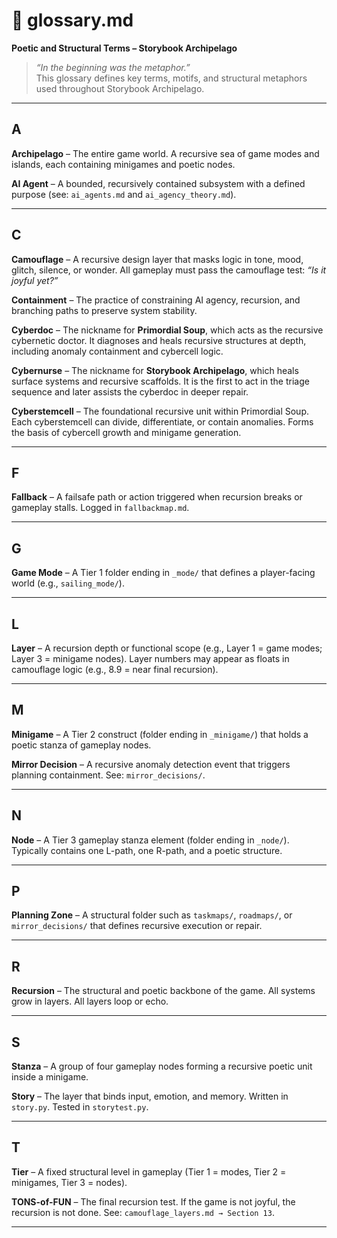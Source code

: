 <!-- Save to: storybook_archipelago/glossary.md -->

# 📖 glossary.md  
**Poetic and Structural Terms – Storybook Archipelago**

> _“In the beginning was the metaphor.”_  
> This glossary defines key terms, motifs, and structural metaphors used throughout Storybook Archipelago.

---

## A

**Archipelago** – The entire game world. A recursive sea of game modes and islands, each containing minigames and poetic nodes.

**AI Agent** – A bounded, recursively contained subsystem with a defined purpose (see: `ai_agents.md` and `ai_agency_theory.md`).

---

## C

**Camouflage** – A recursive design layer that masks logic in tone, mood, glitch, silence, or wonder. All gameplay must pass the camouflage test: _“Is it joyful yet?”_

**Containment** – The practice of constraining AI agency, recursion, and branching paths to preserve system stability.

**Cyberdoc** – The nickname for **Primordial Soup**, which acts as the recursive cybernetic doctor. It diagnoses and heals recursive structures at depth, including anomaly containment and cybercell logic.

**Cybernurse** – The nickname for **Storybook Archipelago**, which heals surface systems and recursive scaffolds. It is the first to act in the triage sequence and later assists the cyberdoc in deeper repair.

**Cyberstemcell** – The foundational recursive unit within Primordial Soup. Each cyberstemcell can divide, differentiate, or contain anomalies. Forms the basis of cybercell growth and minigame generation.

---

## F

**Fallback** – A failsafe path or action triggered when recursion breaks or gameplay stalls. Logged in `fallbackmap.md`.

---

## G

**Game Mode** – A Tier 1 folder ending in `_mode/` that defines a player-facing world (e.g., `sailing_mode/`).

---

## L

**Layer** – A recursion depth or functional scope (e.g., Layer 1 = game modes; Layer 3 = minigame nodes). Layer numbers may appear as floats in camouflage logic (e.g., 8.9 = near final recursion).

---

## M

**Minigame** – A Tier 2 construct (folder ending in `_minigame/`) that holds a poetic stanza of gameplay nodes.

**Mirror Decision** – A recursive anomaly detection event that triggers planning containment. See: `mirror_decisions/`.

---

## N

**Node** – A Tier 3 gameplay stanza element (folder ending in `_node/`). Typically contains one L-path, one R-path, and a poetic structure.

---

## P

**Planning Zone** – A structural folder such as `taskmaps/`, `roadmaps/`, or `mirror_decisions/` that defines recursive execution or repair.

---

## R

**Recursion** – The structural and poetic backbone of the game. All systems grow in layers. All layers loop or echo.

---

## S

**Stanza** – A group of four gameplay nodes forming a recursive poetic unit inside a minigame.

**Story** – The layer that binds input, emotion, and memory. Written in `story.py`. Tested in `storytest.py`.

---

## T

**Tier** – A fixed structural level in gameplay (Tier 1 = modes, Tier 2 = minigames, Tier 3 = nodes).

**TONS-of-FUN** – The final recursion test. If the game is not joyful, the recursion is not done. See: `camouflage_layers.md → Section 13`.

---

